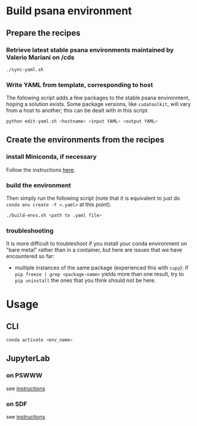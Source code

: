 # Build psana environment

## Prepare the recipes

### Retrieve latest stable psana environments maintained by Valerio Mariani on /cds
```bash
./sync-yaml.sh
```

### Write YAML from template, corresponding to host
The following script adds a few packages to the stable psana environment, hoping a solution exists. Some package versions, like `cudatoolkit`, will vary from a host to another; this can be dealt with in this script.
```bash
python edit-yaml.sh <hostname> <input YAML> <output YAML>
```

## Create the environments from the recipes

### install Miniconda, if necessary

Follow the instructions [here](https://docs.conda.io/en/latest/miniconda.html).

### build the environment

Then simply run the following script (note that it is equivalent to just do `conda env create -f <.yaml>` at this point).
```bash
./build-envs.sh <path to .yaml file>
```

### troubleshooting

It is more difficult to troubleshoot if you install your conda environment on "bare metal" rather than in a container, but here are issues that we have encountered so far:
- multiple instances of the same package (experienced this with `cupy`): if `pip freeze | grep <package-name>` yields more than one result, try to `pip uninstall` the ones that you think should not be here.

# Usage

## CLI

```bash
conda activate <env_name>
```

## JupyterLab

### on PSWWW

see [instructions](https://confluence.slac.stanford.edu/display/PSDM/Installing+Your+Own+Python+Packages)

### on SDF

see [instructions]()
